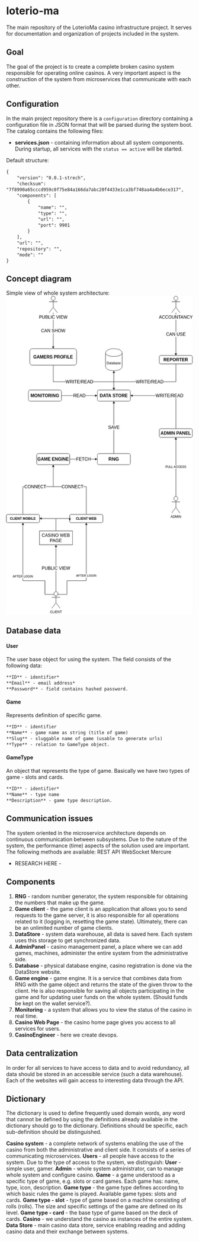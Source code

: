 # loterio-ma
The main repository of the LoterioMa casino infrastructure project. It serves for documentation and organization of projects included in the system.

## Goal
The goal of the project is to create a complete broken casino system responsible for operating online casinos. A very important aspect is the construction of the system from microservices that communicate with each other.

## Configuration

In the main project repository there is a `configuration` directory containing a configuration file in JSON format that will be parsed during the system boot.
The catalog contains the following files:
- **services.json** - containing information about all system components. During startup, all services with the `status == active` will be started.

Default structure:
```
{
    "version": "0.0.1-strech",
    "checksum": "7f8990a65cccd959c0f75e84a166da7abc20f4433e1ca3bf748aa4a4b6ece317",
    "components": [
        {
            "name": "",
            "type": "",
            "url": "",
            "port": 9901
        }
    ],
    "url": "",
    "repository": "",
    "mode": ""
}
```

## Concept diagram

Simple view of whole system architecture:
![Whole system architecture](resources/images/system_architecture.jpg)

## Database data

#### User 

The user base object for using the system. The field consists of the following data:

```
**ID** - identifier*
**Email** - email address*
**Password** - field contains hashed password.
```

#### Game
Represents definition of specific game.

```
**ID** - identifier
**Name** - game name as string (title of game)
**Slug** - sluggable name of game (usable to generate urls)
**Type** - relation to GameType object.
```

#### GameType

An object that represents the type of game. Basically we have two types of game - slots and cards.
```
**ID** - identifier*
**Name** - type name
**Description** - game type description.
```

## Communication issues

The system oriented in the microservice architecture depends on continuous communication between subsystems. Due to the nature of the system, the performance (time) aspects of the solution used are important.
The following methods are available:
REST API
WebSocket
Mercure

- RESEARCH HERE -

## Components
1. **RNG** - random number generator, the system responsible for obtaining the numbers that make up the game.
2. **Game client** - the game client is an application that allows you to send requests to the game server, it is also responsible for all operations related to it (logging in, resetting the game state). Ultimately, there can be an unlimited number of game clients.
3. **DataStore** - system data warehouse, all data is saved here. Each system uses this storage to get synchronized data.
4. **AdminPanel** - casino management panel, a place where we can add games, machines, administer the entire system from the administrative side.
5. **Database** - physical database engine, casino registration is done via the DataStore website.
6. **Game engine** - game engine. It is a service that combines data from RNG with the game object and returns the state of the given throw to the client. He is also responsible for saving all objects participating in the game and for updating user funds on the whole system. (Should funds be kept on the wallet service?).
7. **Monitoring** - a system that allows you to view the status of the casino in real time.
8. **Casino Web Page** - the casino home page gives you access to all services for users.
9. **CasinoEngineer** - here we create devops.

## Data centralization

In order for all services to have access to data and to avoid redundancy, all data should be stored in an accessible service (such a data warehouse). Each of the websites will gain access to interesting data through the API.

## Dictionary

The dictionary is used to define frequently used domain words, any word that cannot be defined by using the definitions already available in the dictionary should go to the dictionary. Definitions should be specific, each sub-definition should be distinguished.

**Casino system** - a complete network of systems enabling the use of the casino from both the administrative and client side. It consists of a series of communicating microservices.
**Users** - all people have access to the system. Due to the type of access to the system, we distinguish:
**User** - simple user, gamer.
**Admin** - whole system administrator, can to manage whole system and configure casino.
**Game** - a game understood as a specific type of game, e.g. slots or card games. Each game has: name, type, icon, description.
**Game type** - the game type defines according to which basic rules the game is played. Available game types: slots and cards. 
**Game type - slot** - type of game based on a machine consisting of rolls (rolls). The size and specific settings of the game are defined on its level.
**Game type - card** - the base type of game based on the deck of cards.
**Casino** - we understand the casino as instances of the entire system.
**Data Store** - main casino data store, service enabling reading and adding casino data and their exchange between systems.
